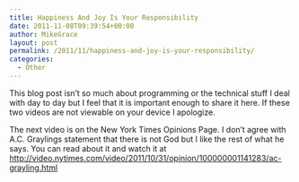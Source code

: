 ```yaml
---
title: Happiness And Joy Is Your Responsibility
date: 2011-11-08T09:39:54+00:00
author: MikeGrace
layout: post
permalink: /2011/11/happiness-and-joy-is-your-responsibility/
categories:
  - Other
---
```

This blog post isn&#8217;t so much about programming or the technical stuff I deal with day to day but I feel that it is important enough to share it here. If these two videos are not viewable on your device I apologize. 



The next video is on the New York Times Opinions Page. I don&#8217;t agree with A.C. Graylings statement that there is not God but I like the rest of what he says. You can read about it and watch it at <http://video.nytimes.com/video/2011/10/31/opinion/100000001141283/ac-grayling.html>
